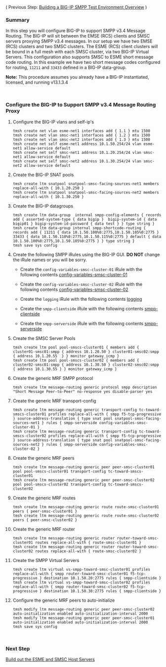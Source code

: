 ( Previous Step: [Building a BIG-IP SMPP Test Environment Overview](https://github.com/grmarxer/Short_Message_Peer-to-Peer_Protocol/blob/master/Building_a_BIG-IP_SMPP_Test_Environment.md) )  

### Summary  

In this step you will configure BIG-IP to support SMPP v3.4 Message Routing.  The BIG-IP will sit between the EMSE (RCS) clients and SMSC servers proxying SMPP v3.4 messages.  In our setup we have two EMSE (RCS) clusters and two SMSC clusters.  The ESME (RCS) client clusters will be bound in a full mesh with each SMSC cluster, via two BIG-IP Virtual Servers.  This configuration also supports SMSC to ESME short message code routing.  In this example we have two short message codes configured for routing, `11211` and `33433` defined in a BIG-IP data-group.  

__Note:__ This procedure assumes you already have a BIG-IP instantiated, licensed, and running v13.1.3.4  

<br/>   

### Configure the BIG-IP to Support SMPP v3.4 Message Routing Proxy  

1.  Configure the BIG-IP vlans and self-ip's  
    ```
    tmsh create net vlan esme-net1 interfaces add { 1.1 } mtu 1500
    tmsh create net vlan smsc-net1 interfaces add { 1.2 } mtu 1500
    tmsh create net vlan smsc-net2 interfaces add { 1.3 } mtu 1500
    tmsh create net self esme-net1 address 10.1.50.254/24 vlan esme-net1 allow-service default
    tmsh create net self smsc-net1 address 10.1.20.254/24 vlan smsc-net1 allow-service default
    tmsh create net self smsc-net2 address 10.1.30.254/24 vlan smsc-net2 allow-service default
    ```  
2.  Create the BIG-IP SNAT pools  
    ```
    tmsh create ltm snatpool snatpool-smsc-facing-sources-net1 members replace-all-with { 10.1.20.250 }
    tmsh create ltm snatpool snatpool-smsc-facing-sources-net2 members replace-all-with { 10.1.30.250 }
    ```  
3. Create the BIG-IP datagroups  
    ```
    tmsh create ltm data-group  internal smpp-config-elements { records add { asserted-system-type { data bigip }  bigip-system-id { data bigip01 } bigip-system-id-password { data test } } type string }
    tmsh create ltm data-group internal smpp-shortcode-routing { records add { 11211 { data 10.1.50.100%0:2775,10.1.50.105%0:2775 } 33433 { data 10.1.50.110%0:2775,10.1.50.115%0:2775 } default { data 10.1.50.100%0:2775,10.1.50.105%0:2775 } } type string }
    tmsh save sys config
    ```  
4.  Create the following SMPP iRules using the BIG-IP GUI.  __DO NOT__ change the iRule names or you will be sorry.  

    - Create the `config-variables-smsc-cluster-01` iRule with the following contents [config-variables-smsc-cluster-01](https://github.com/grmarxer/Short_Message_Peer-to-Peer_Protocol/blob/master/iRules/config-variables-smsc-cluster-01.tcl)


    - Create the `config-variables-smsc-cluster-02` iRule with the following contents [config-variables-smsc-cluster-02](https://github.com/grmarxer/Short_Message_Peer-to-Peer_Protocol/blob/master/iRules/config-variables-smsc-cluster-02.tcl)  


    - Create the `logging` iRule with the following contents [logging](https://github.com/grmarxer/Short_Message_Peer-to-Peer_Protocol/blob/master/iRules/logging.tcl)  


    - Create the `smpp-clientside` iRule with the following contents [smpp-clientside](https://github.com/grmarxer/Short_Message_Peer-to-Peer_Protocol/blob/master/iRules/smpp-clientside.tcl)  


    - Create the `smpp-serverside` iRule with the following contents [smpp-serverside](https://github.com/grmarxer/Short_Message_Peer-to-Peer_Protocol/blob/master/iRules/smpp-serverside.tcl)  
  

5.  Create the SMSC Server Pools  
    ```
    tmsh create ltm pool pool-smscs-cluster01 { members add { cluster01-smsc01:smpp { address 10.1.20.50 } cluster01-smsc02:smpp { address 10.1.20.55  } } monitor gateway_icmp }
    tmsh create ltm pool pool-smscs-cluster02 { members add { cluster02-smsc01:smpp { address 10.1.30.50 } cluster02-smsc02:smpp { address 10.1.30.55 } } monitor gateway_icmp }
    ```  
6.  Create the generic MRF SMPP protocol  
    ```
    tmsh create ltm message-routing generic protocol smpp description "Short Message Peer-to-Peer" no-response yes disable-parser yes
    ```  
7.  Create the generic MRF transport-config  
    ```
    tmsh create ltm message-routing generic transport-config tc-toward-smscs-cluster01 profiles replace-all-with { smpp f5-tcp-progressive } source-address-translation { type snat pool snatpool-smsc-facing-sources-net1 } rules { smpp-serverside config-variables-smsc-cluster-01 } 
    tmsh create ltm message-routing generic transport-config tc-toward-smscs-cluster02 profiles replace-all-with { smpp f5-tcp-progressive } source-address-translation { type snat pool snatpool-smsc-facing-sources-net2 } rules { smpp-serverside config-variables-smsc-cluster-02 }
    ```  
8.  Create the generic MRF peers  
    ```
    tmsh create ltm message-routing generic peer peer-smsc-cluster01 pool pool-smscs-cluster01 transport-config tc-toward-smscs-cluster01
    tmsh create ltm message-routing generic peer peer-smsc-cluster02 pool pool-smscs-cluster02 transport-config tc-toward-smscs-cluster02
    ```  
9. Create the generic MRF routes  
    ```
    tmsh create ltm message-routing generic route route-smsc-cluster01 peers { peer-smsc-cluster01 }
    tmsh create ltm message-routing generic route route-smsc-cluster02 peers { peer-smsc-cluster02 }
    ```  
10. Create the generic MRF router  
    ```
    tmsh create ltm message-routing generic router router-toward-smsc-cluster01 routes replace-all-with { route-smsc-cluster01 }
    tmsh create ltm message-routing generic router router-toward-smsc-cluster02 routes replace-all-with { route-smsc-cluster02 }
    ```  

11.  Create the SMPP Virtual Servers  
        ```
        tmsh create ltm virtual vs-smpp-toward-smsc-cluster01 profiles replace-all-with { smpp router-toward-smsc-cluster01 f5-tcp-progressive } destination 10.1.50.20:2775 rules { smpp-clientside }
        tmsh create ltm virtual vs-smpp-toward-smsc-cluster02 profiles replace-all-with { smpp router-toward-smsc-cluster02 f5-tcp-progressive } destination 10.1.50.30:2775 rules { smpp-clientside }
        ```  
12.  Configure the generic MRF peers to auto-initialize  
        ```
        tmsh modify ltm message-routing generic peer peer-smsc-cluster02 auto-initialization enabled auto-initialization-interval 2000
        tmsh modify ltm message-routing generic peer peer-smsc-cluster01 auto-initialization enabled auto-initialization-interval 2000
        tmsh save sys config
        ```  
<br/>   

### Next Step  

[Build out the ESME and SMSC Host Servers](https://github.com/grmarxer/Short_Message_Peer-to-Peer_Protocol/blob/master/procedures/2-Building_out_SMSC_and_ESME.md)
